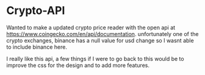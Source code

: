 # Crypto-API

Wanted to make a updated crypto price reader with the open api at https://www.coingecko.com/en/api/documentation. 
unfortunately one of the crypto exchanges, binance has a null value for usd change so I wasnt able to include binance here. 

I really like this api, a few things if I were to go back to this would be to improve the css for the design and to add more features.
